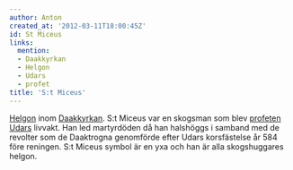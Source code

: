 ```yaml
---
author: Anton
created_at: '2012-03-11T18:00:45Z'
id: St Miceus
links:
  mention:
  - Daakkyrkan
  - Helgon
  - Udars
  - profet
title: 'S:t Miceus'
---
```


[Helgon] inom [Daakkyrkan]. S:t Miceus var en skogsman som blev [profeten][] [Udars] livvakt. Han
led martyrdöden då han halshöggs i samband med de revolter som de Daaktrogna genomförde efter Udars
korsfästelse år 584 före reningen. S:t Miceus symbol är en yxa och han är alla skogshuggares helgon.

  [Helgon]: Helgon
  [Daakkyrkan]: Daakkyrkan
  [profeten]: profet
  [Udars]: Udars
